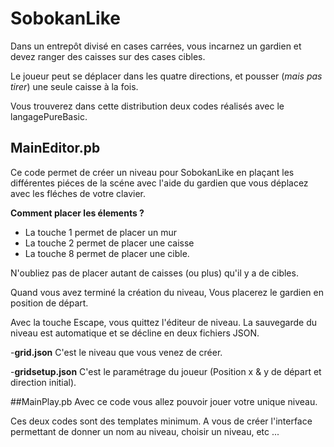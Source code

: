 # SobokanLike 
Dans un entrepôt divisé en cases carrées, vous incarnez un gardien et devez ranger des caisses sur des cases cibles.

Le joueur peut  se déplacer dans les quatre directions, et pousser (_mais pas tirer_) une seule caisse à la fois. 

Vous trouverez dans cette distribution deux codes réalisés avec le langagePureBasic.

## MainEditor.pb
Ce code permet de créer un niveau pour SobokanLike en plaçant les différentes piéces de la scéne avec l'aide du gardien que vous déplacez avec les fléches de votre clavier.

**Comment placer les élements ?**
* La touche 1 permet de placer un mur
* La touche 2 permet de placer une caisse 
* La touche 8 permet de placer une cible.

N'oubliez pas de placer autant de caisses (ou plus) qu'il y a de cibles.

Quand vous avez terminé la création du niveau, Vous placerez le gardien en position de départ.

Avec la touche Escape, vous quittez l'éditeur de niveau. La sauvegarde du niveau est automatique et se décline en deux fichiers JSON.

-**grid.json** C'est le niveau que vous venez de créer.

-**gridsetup.json** C'est le paramétrage du joueur (Position x & y de départ et direction initial).

##MainPlay.pb
Avec ce code vous allez pouvoir jouer votre unique niveau.

Ces deux codes sont des templates minimum. A vous de créer l'interface permettant de donner un nom au niveau, choisir un niveau, etc ...
